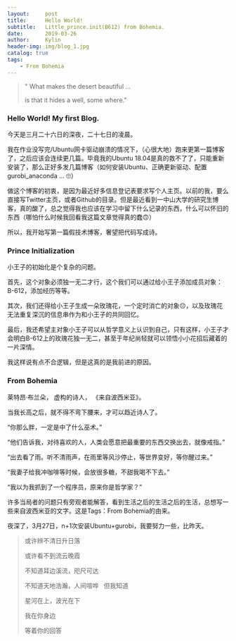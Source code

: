 ```yaml
---
layout:     post
title:      Hello World!
subtitle:   Little_prince.init(B612) from Bohemia.
date:       2019-03-26
author:     Kylin
header-img: img/blog_1.jpg
catalog: true
tags:
    - From Bohemia
---
```



>" What makes the desert beautiful ...
>
> is that it hides a well, some where."


### Hello World! My first Blog.

今天是三月二十六日的深夜，二十七日的凌晨。

我在作业没写完/Ubuntu网卡驱动崩溃的情况下，（心很大地）跑来更第一篇博客了，之后应该会连续更几篇。毕竟我的Ubuntu 18.04是真的救不了了，只能重新安装了，那么正好多发几篇博客（如何安装Ubuntu、正确更新驱动、配置gurobi_anaconda ... 🙄）

做这个博客的初衷，是因为最近好多信息登记表要求写个人主页。以前的我，要么直接写Twitter主页，或者Github的目录。但是最近看到一中山大学的研究生博客，真的酸了，总之觉得我也应该在学习中留下什么记录的东西，什么可以怀旧的东西（哪怕什么时候我回看我这篇文章觉得真的蠢🙃）

所以，我开始写第一篇假技术博客，奢望把代码写成诗。

### Prince Initialization

小王子的初始化是个复杂的问题。

首先，这个对象必须独一无二才行，这个我们可以通过给小王子添加成员对象：B-612，添加经历等等。

其次，我们还得给小王子生成一朵玫瑰花，一个定时消亡的对象😔，以及玫瑰花无法重复深沉的信息串作为和小王子的共同回忆。

最后，我还希望主对象小王子可以从哲学意义上认识到自己，只有这样，小王子才会明白B-612上的玫瑰花独一无二，甚至于年纪尚轻就可以领悟小小花招后藏着的一片深情。

我这样说有点不合逻辑，但是这真的是我前进的原因。

### From Bohemia

莱特昂·布兰朵， 虚构的诗人， 《来自波西米亚》。

当我长高之后，就不得不弯下腰来，才可以趋近诗人了。

“你那么胖，一定是中了什么巫术。”

“他们告诉我，对待喜欢的人，人类会愿意把最重要的东西交换出去，就像戒指。”

“出去看了雨。听不清雨声，在雨里等风沙停止，等世界变好，等你醒过来。”

“我妻子给我冲咖啡等时候，会放很多糖，不甜我喝不下去。”

“我以为我抓到了一个程序员，原来你是哲学家？”

许多当局者的问题只有旁观者能解答，看到生活之后的生活之后的生活，总想写一些来自波西米亚的文字。这是Tags：From Bohemia的由来。

夜深了，3月27日，n+1次安装Ubuntu+gurobi，我要努力一些，比昨天。



>或许辨不清日升日落
>
>或许看不到流云晚霞
>
>不知道耳边溪流，咫尺可达
>
>不知道天地浩瀚，人间喧哗
 
>但我知道
>
>星河在上，波光在下
>
>我在你身边
>
>等着你的回答